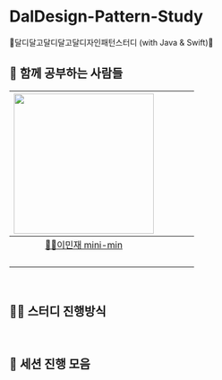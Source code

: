 # DalDesign-Pattern-Study
🌰달디달고달디달고달디자인패턴스터디 (with Java &amp; Swift)🌰

## 👥 함께 공부하는 사람들
|<img src="https://github.com/SOPT-Design-Pattern-Study/DalDesign-Pattern-Study/assets/69389288/7cfc27c4-3a98-40e2-b551-5224cc0c9465" width="250" height="250">| | | | |
| :--: | :--: | :--: | :--: | :--: | 
| [🐻‍❄️이민재 mini-min](https://github.com/mini-min) | | | | |
|  |   |   |   |   |
|  |   |   |   |   |
|  |   |   |   |   |
|  |   |   |   |   |

<br>

## ✍🏻 스터디 진행방식

<br>

## 📁 세션 진행 모음
